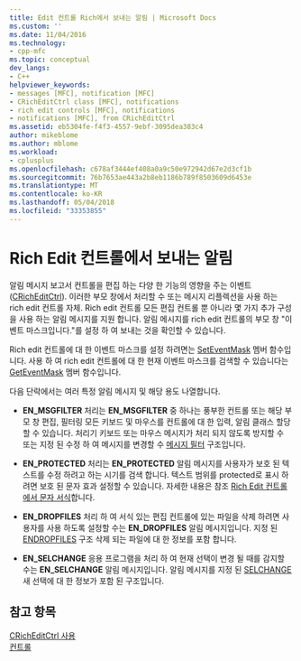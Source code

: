 ```yaml
---
title: Edit 컨트롤 Rich에서 보내는 알림 | Microsoft Docs
ms.custom: ''
ms.date: 11/04/2016
ms.technology:
- cpp-mfc
ms.topic: conceptual
dev_langs:
- C++
helpviewer_keywords:
- messages [MFC], notification [MFC]
- CRichEditCtrl class [MFC], notifications
- rich edit controls [MFC], notifications
- notifications [MFC], from CRichEditCtrl
ms.assetid: eb5304fe-f4f3-4557-9ebf-3095dea383c4
author: mikeblome
ms.author: mblome
ms.workload:
- cplusplus
ms.openlocfilehash: c678af3444ef408a0a9c50e972942d67e2d3cf1b
ms.sourcegitcommit: 76b7653ae443a2b8eb1186b789f8503609d6453e
ms.translationtype: MT
ms.contentlocale: ko-KR
ms.lasthandoff: 05/04/2018
ms.locfileid: "33353855"
---
```

# <a name="notifications-from-a-rich-edit-control"></a>Rich Edit 컨트롤에서 보내는 알림
알림 메시지 보고서 컨트롤을 편집 하는 다양 한 기능의 영향을 주는 이벤트 ([CRichEditCtrl](../mfc/reference/cricheditctrl-class.md)). 이러한 부모 창에서 처리할 수 또는 메시지 리플렉션을 사용 하는 rich edit 컨트롤 자체. Rich edit 컨트롤 모든 편집 컨트롤 뿐 아니라 몇 가지 추가 구성을 사용 하는 알림 메시지를 지원 합니다. 알림 메시지를 rich edit 컨트롤의 부모 창 "이벤트 마스크입니다."를 설정 하 여 보내는 것을 확인할 수 있습니다.  
  
 Rich edit 컨트롤에 대 한 이벤트 마스크를 설정 하려면는 [SetEventMask](../mfc/reference/cricheditctrl-class.md#seteventmask) 멤버 함수입니다. 사용 하 여 rich edit 컨트롤에 대 한 현재 이벤트 마스크를 검색할 수 있습니다는 [GetEventMask](../mfc/reference/cricheditctrl-class.md#geteventmask) 멤버 함수입니다.  
  
 다음 단락에서는 여러 특정 알림 메시지 및 해당 용도 나열합니다.  
  
-   **EN_MSGFILTER** 처리는 **EN_MSGFILTER** 중 하나는 풍부한 컨트롤 또는 해당 부모 창 편집, 필터링 모든 키보드 및 마우스를 컨트롤에 대 한 입력, 알림 클래스 할당할 수 있습니다. 처리기 키보드 또는 마우스 메시지가 처리 되지 않도록 방지할 수 또는 지정 된 수정 하 여 메시지를 변경할 수 [메시지 필터](http://msdn.microsoft.com/library/windows/desktop/bb787936) 구조입니다.  
  
-   **EN_PROTECTED** 처리는 **EN_PROTECTED** 알림 메시지를 사용자가 보호 된 텍스트를 수정 하려고 하는 시기를 검색 합니다. 텍스트 범위를 protected로 표시 하려면 보호 된 문자 효과 설정할 수 있습니다. 자세한 내용은 참조 [Rich Edit 컨트롤에서 문자 서식](../mfc/character-formatting-in-rich-edit-controls.md)합니다.  
  
-   **EN_DROPFILES** 처리 하 여 서식 있는 편집 컨트롤에 있는 파일을 삭제 하려면 사용자를 사용 하도록 설정할 수는 **EN_DROPFILES** 알림 메시지입니다. 지정 된 [ENDROPFILES](http://msdn.microsoft.com/library/windows/desktop/bb787895) 구조 삭제 되는 파일에 대 한 정보를 포함 합니다.  
  
-   **EN_SELCHANGE** 응용 프로그램을 처리 하 여 현재 선택이 변경 될 때를 감지할 수는 **EN_SELCHANGE** 알림 메시지입니다. 알림 메시지를 지정 된 [SELCHANGE](http://msdn.microsoft.com/library/windows/desktop/bb787952) 새 선택에 대 한 정보가 포함 된 구조입니다.  
  
## <a name="see-also"></a>참고 항목  
 [CRichEditCtrl 사용](../mfc/using-cricheditctrl.md)   
 [컨트롤](../mfc/controls-mfc.md)

